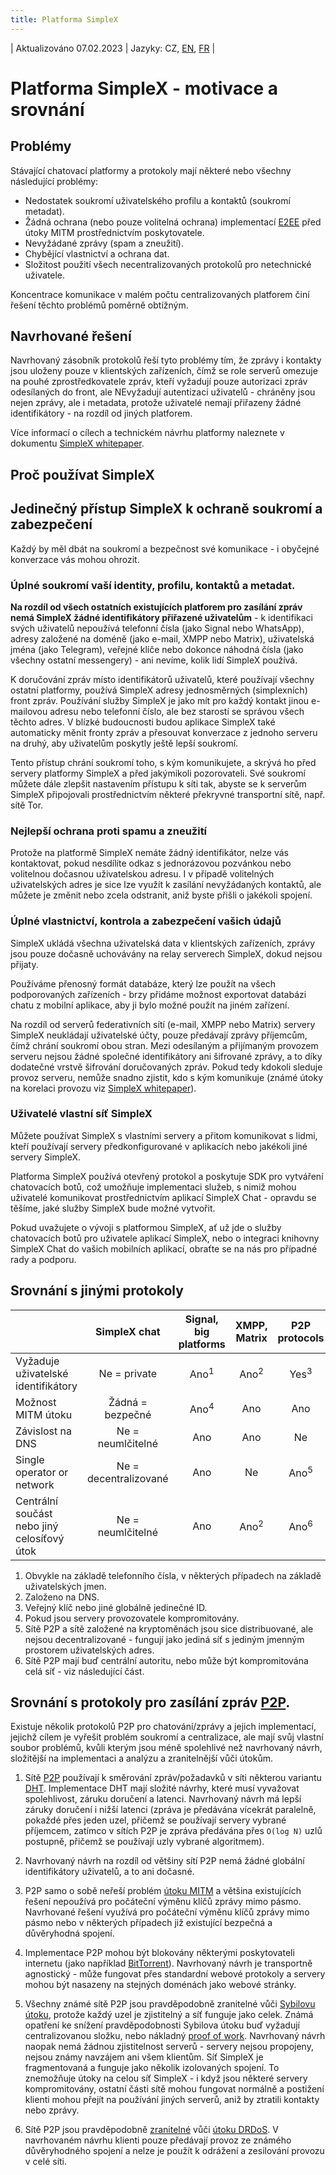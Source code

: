 ```yaml
---
title: Platforma SimpleX
---
```

| Aktualizováno 07.02.2023 | Jazyky: CZ, [EN](/docs/SIMPLEX.md), [FR](/docs/lang/fr/SIMPLEX.md) |

# Platforma SimpleX - motivace a srovnání

## Problémy

Stávající chatovací platformy a protokoly mají některé nebo všechny následující problémy:

- Nedostatek soukromí uživatelského profilu a kontaktů (soukromí metadat).
- Žádná ochrana (nebo pouze volitelná ochrana) implementací [E2EE][1] před útoky MITM prostřednictvím poskytovatele.
- Nevyžádané zprávy (spam a zneužití).
- Chybějící vlastnictví a ochrana dat.
- Složitost použití všech necentralizovaných protokolů pro netechnické uživatele.

Koncentrace komunikace v malém počtu centralizovaných platforem činí řešení těchto problémů poměrně obtížným.

## Navrhované řešení

Navrhovaný zásobník protokolů řeší tyto problémy tím, že zprávy i kontakty jsou uloženy pouze v klientských zařízeních, čímž se role serverů omezuje na pouhé zprostředkovatele zpráv, kteří vyžadují pouze autorizaci zpráv odesílaných do front, ale NEvyžadují autentizaci uživatelů - chráněny jsou nejen zprávy, ale i metadata, protože uživatelé nemají přiřazeny žádné identifikátory - na rozdíl od jiných platforem.

Více informací o cílech a technickém návrhu platformy naleznete v dokumentu [SimpleX whitepaper](https://github.com/simplex-chat/simplexmq/blob/master/protocol/overview-tjr.md).

## Proč používat SimpleX

## Jedinečný přístup SimpleX k ochraně soukromí a zabezpečení

Každý by měl dbát na soukromí a bezpečnost své komunikace - i obyčejné konverzace vás mohou ohrozit.

### Úplné soukromí vaší identity, profilu, kontaktů a metadat.

**Na rozdíl od všech ostatních existujících platforem pro zasílání zpráv nemá SimpleX žádné identifikátory přiřazené uživatelům** - k identifikaci svých uživatelů nepoužívá telefonní čísla (jako Signal nebo WhatsApp), adresy založené na doméně (jako e-mail, XMPP nebo Matrix), uživatelská jména (jako Telegram), veřejné klíče nebo dokonce náhodná čísla (jako všechny ostatní messengery) - ani nevíme, kolik lidí SimpleX používá.

K doručování zpráv místo identifikátorů uživatelů, které používají všechny ostatní platformy, používá SimpleX adresy jednosměrných (simplexních) front zpráv. Používání služby SimpleX je jako mít pro každý kontakt jinou e-mailovou adresu nebo telefonní číslo, ale bez starostí se správou všech těchto adres. V blízké budoucnosti budou aplikace SimpleX také automaticky měnit fronty zpráv a přesouvat konverzace z jednoho serveru na druhý, aby uživatelům poskytly ještě lepší soukromí.

Tento přístup chrání soukromí toho, s kým komunikujete, a skrývá ho před servery platformy SimpleX a před jakýmikoli pozorovateli. Své soukromí můžete dále zlepšit nastavením přístupu k síti tak, abyste se k serverům SimpleX připojovali prostřednictvím některé překryvné transportní sítě, např. sítě Tor.

### Nejlepší ochrana proti spamu a zneužití

Protože na platformě SimpleX nemáte žádný identifikátor, nelze vás kontaktovat, pokud nesdílíte odkaz s jednorázovou pozvánkou nebo volitelnou dočasnou uživatelskou adresu. I v případě volitelných uživatelských adres je sice lze využít k zasílání nevyžádaných kontaktů, ale můžete je změnit nebo zcela odstranit, aniž byste přišli o jakékoli spojení.

### Úplné vlastnictví, kontrola a zabezpečení vašich údajů

SimpleX ukládá všechna uživatelská data v klientských zařízeních, zprávy jsou pouze dočasně uchovávány na relay serverech SimpleX, dokud nejsou přijaty.

Používáme přenosný formát databáze, který lze použít na všech podporovaných zařízeních - brzy přidáme možnost exportovat databázi chatu z mobilní aplikace, aby ji bylo možné použít na jiném zařízení.

Na rozdíl od serverů federativních sítí (e-mail, XMPP nebo Matrix) servery SimpleX neukládají uživatelské účty, pouze předávají zprávy příjemcům, čímž chrání soukromí obou stran. Mezi odesílaným a přijímaným provozem serveru nejsou žádné společné identifikátory ani šifrované zprávy, a to díky dodatečné vrstvě šifrování doručovaných zpráv. Pokud tedy kdokoli sleduje provoz serveru, nemůže snadno zjistit, kdo s kým komunikuje (známé útoky na korelaci provozu viz [SimpleX whitepaper](https://github.com/simplex-chat/simplexmq/blob/master/protocol/overview-tjr.md)).

### Uživatelé vlastní síť SimpleX

Můžete používat SimpleX s vlastními servery a přitom komunikovat s lidmi, kteří používají servery předkonfigurované v aplikacích nebo jakékoli jiné servery SimpleX.

Platforma SimpleX používá otevřený protokol a poskytuje SDK pro vytváření chatovacích botů, což umožňuje implementaci služeb, s nimiž mohou uživatelé komunikovat prostřednictvím aplikací SimpleX Chat - opravdu se těšíme, jaké služby SimpleX bude možné vytvořit.

Pokud uvažujete o vývoji s platformou SimpleX, ať už jde o služby chatovacích botů pro uživatele aplikací SimpleX, nebo o integraci knihovny SimpleX Chat do vašich mobilních aplikací, obraťte se na nás pro případné rady a podporu.

## Srovnání s jinými protokoly

| | SimpleX chat | Signal, big platforms | XMPP, Matrix | P2P protocols |
| :--------------------------------------------- | :----------------: | :-------------------: | :-------------: | :-------------: |
| Vyžaduje uživatelské identifikátory | Ne = private | Ano<sup>1</sup> | Ano<sup>2</sup> | Yes<sup>3</sup> |
| Možnost MITM útoku | Žádná = bezpečné | Ano<sup>4</sup> | Ano | Ano | Ano |
| Závislost na DNS | Ne = neumlčitelné | Ano | Ano | Ne |
| Single operator or network | Ne = decentralizované | Ano | Ne | Ano<sup>5</sup> |
| Centrální součást nebo jiný celosíťový útok | Ne = neumlčitelné | Ano | Ano<sup>2</sup> | Ano<sup>6</sup> |

1. Obvykle na základě telefonního čísla, v některých případech na základě uživatelských jmen.
2. Založeno na DNS.
3. Veřejný klíč nebo jiné globálně jedinečné ID.
4. Pokud jsou servery provozovatele kompromitovány.
5. Sítě P2P a sítě založené na kryptoměnách jsou sice distribuované, ale nejsou decentralizované - fungují jako jediná síť s jediným jmenným prostorem uživatelských adres.
6. Sítě P2P mají buď centrální autoritu, nebo může být kompromitována celá síť - viz následující část.

## Srovnání s protokoly pro zasílání zpráv [P2P][9].

Existuje několik protokolů P2P pro chatování/zprávy a jejich implementací, jejichž cílem je vyřešit problém soukromí a centralizace, ale mají svůj vlastní soubor problémů, kvůli kterým jsou méně spolehlivé než navrhovaný návrh, složitější na implementaci a analýzu a zranitelnější vůči útokům.

1. Sítě [P2P][9] používají k směrování zpráv/požadavků v síti některou variantu [DHT][10]. Implementace DHT mají složité návrhy, které musí vyvažovat spolehlivost, záruku doručení a latenci. Navrhovaný návrh má lepší záruky doručení i nižší latenci (zpráva je předávána vícekrát paralelně, pokaždé přes jeden uzel, přičemž se používají servery vybrané příjemcem, zatímco v sítích P2P je zpráva předávána přes `O(log N)` uzlů postupně, přičemž se používají uzly vybrané algoritmem).

2. Navrhovaný návrh na rozdíl od většiny sítí P2P nemá žádné globální identifikátory uživatelů, a to ani dočasné.

3. P2P samo o sobě neřeší problém [útoku MITM][2] a většina existujících řešení nepoužívá pro počáteční výměnu klíčů zprávy mimo pásmo. Navrhované řešení využívá pro počáteční výměnu klíčů zprávy mimo pásmo nebo v některých případech již existující bezpečná a důvěryhodná spojení.

4. Implementace P2P mohou být blokovány některými poskytovateli internetu (jako například [BitTorrent][11]). Navrhovaný návrh je transportně agnostický - může fungovat přes standardní webové protokoly a servery mohou být nasazeny na stejných doménách jako webové stránky.

5. Všechny známé sítě P2P jsou pravděpodobně zranitelné vůči [Sybilovu útoku][12], protože každý uzel je zjistitelný a síť funguje jako celek. Známá opatření ke snížení pravděpodobnosti Sybilova útoku buď vyžadují centralizovanou složku, nebo nákladný [proof of work][13]. Navrhovaný návrh naopak nemá žádnou zjistitelnost serverů - servery nejsou propojeny, nejsou známy navzájem ani všem klientům. Síť SimpleX je fragmentovaná a funguje jako několik izolovaných spojení. To znemožňuje útoky na celou síť SimpleX - i když jsou některé servery kompromitovány, ostatní části sítě mohou fungovat normálně a postižení klienti mohou přejít na používání jiných serverů, aniž by ztratili kontakty nebo zprávy.

6. Sítě P2P jsou pravděpodobně [zranitelné][14] vůči [útoku DRDoS][15]. V navrhovaném návrhu klienti pouze předávají provoz ze známého důvěryhodného spojení a nelze je použít k odrážení a zesilování provozu v celé síti.

[1]: https://en.wikipedia.org/wiki/End-to-end_encryption
[2]: https://en.wikipedia.org/wiki/Man-in-the-middle_attack
[9]: https://en.wikipedia.org/wiki/Peer-to-peer
[10]: https://en.wikipedia.org/wiki/Distributed_hash_table
[11]: https://en.wikipedia.org/wiki/BitTorrent
[12]: https://en.wikipedia.org/wiki/Sybil_attack
[13]: https://en.wikipedia.org/wiki/Proof_of_work
[14]: https://www.usenix.org/conference/woot15/workshop-program/presentation/p2p-file-sharing-hell-exploiting-bittorrent
[15]: https://en.wikipedia.org/wiki/Denial-of-service_attack#Reflected_attack
